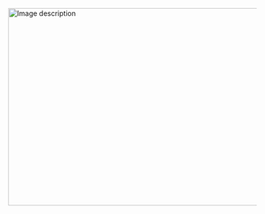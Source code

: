 
<img src="https://github.com/G-r-ay/G-r-ay/blob/main/pexels-cec%C3%ADlia-o-tommasini-904621%20-%20Copy.jpg" alt="Image description" style="width: 800px; height: 400px;">
